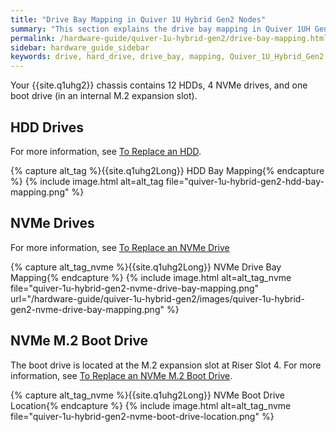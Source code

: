 ```yaml
---
title: "Drive Bay Mapping in Quiver 1U Hybrid Gen2 Nodes"
summary: "This section explains the drive bay mapping in Quiver 1UH Gen 2 nodes."
permalink: /hardware-guide/quiver-1u-hybrid-gen2/drive-bay-mapping.html
sidebar: hardware_guide_sidebar
keywords: drive, hard_drive, drive_bay, mapping, Quiver_1U_Hybrid_Gen2
---
```


Your {{site.q1uhg2}} chassis contains 12 HDDs, 4 NVMe drives, and one boot drive (in an internal M.2 expansion slot).

## HDD Drives
For more information, see [To Replace an HDD](replacing-hardware-components.html#to-replace-an-hdd).

{% capture alt_tag %}{{site.q1uhg2Long}} HDD Bay Mapping{% endcapture %}
{% include image.html alt=alt_tag file="quiver-1u-hybrid-gen2-hdd-bay-mapping.png" %}


## NVMe Drives
For more information, see [To Replace an NVMe Drive](replacing-hardware-components.html#replace-nvme-m2-boot-drive) 

{% capture alt_tag_nvme %}{{site.q1uhg2Long}} NVMe Drive Bay Mapping{% endcapture %}
{% include image.html alt=alt_tag_nvme file="quiver-1u-hybrid-gen2-nvme-drive-bay-mapping.png" url="/hardware-guide/quiver-1u-hybrid-gen2/images/quiver-1u-hybrid-gen2-nvme-drive-bay-mapping.png" %}


## NVMe M.2 Boot Drive
The boot drive is located at the M.2 expansion slot at Riser Slot 4. For more information, see [To Replace an NVMe M.2 Boot Drive](replacing-hardware-components.md#replace-nvme-m2-boot-drive).

{% capture alt_tag_nvme %}{{site.q1uhg2Long}} NVMe Boot Drive Location{% endcapture %}
{% include image.html alt=alt_tag_nvme file="quiver-1u-hybrid-gen2-nvme-boot-drive-location.png" %}
